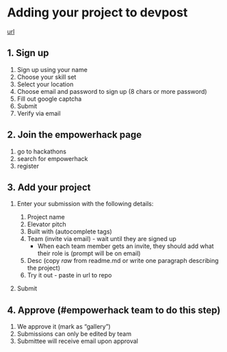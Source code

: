 # Adding your project to devpost

[url](http://empowerhackhealth-london.devpost.com/)

## 1. Sign up

1. Sign up using your name
2. Choose your skill set
3. Select your location
4. Choose email and password to sign up (8 chars or more password)
5. Fill out google captcha
6. Submit
7. Verify via email

## 2. Join the empowerhack page

1. go to hackathons
2. search for empowerhack
3. register


## 3. Add your project

1. Enter your submission with the following details:

    1. Project name
    2. Elevator pitch
    3. Built with (autocomplete tags)
    4. Team (invite via email) - wait until they are signed up
        - When each team member gets an invite, they should add what their role is (prompt will be on email)
    5. Desc (copy *raw* from readme.md or write one paragraph describing the project)
    6. Try it out - paste in url to repo 

2. Submit

## 4. Approve (#empowerhack team to do this step)

1. We approve it (mark as “gallery”)
2. Submissions can only be edited by team
3. Submittee will receive email upon approval
